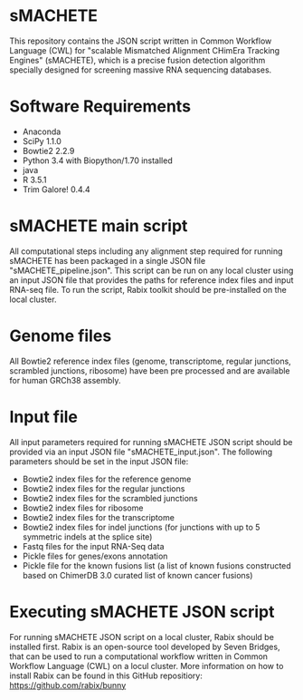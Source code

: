 # sMACHETE

This repository contains the JSON script written in Common Workflow Language (CWL) for "scalable Mismatched Alignment CHimEra Tracking Engines"  (sMACHETE), which is a precise fusion detection algorithm specially designed for screening massive RNA sequencing databases. 

# Software Requirements

- Anaconda
- SciPy 1.1.0
- Bowtie2 2.2.9
- Python 3.4 with Biopython/1.70 installed
- java
- R 3.5.1
- Trim Galore! 0.4.4
# sMACHETE main script

All computational steps including any alignment step required for running sMACHETE has been packaged in a single JSON file "sMACHETE_pipeline.json". This script can be run on any local cluster using an input JSON file that provides the paths for reference index files and input RNA-seq file. To run the script, Rabix toolkit should be pre-installed on the local cluster.  
# Genome files

All Bowtie2 reference index files (genome, transcriptome, regular junctions, scrambled junctions, ribosome) have been pre processed and are available for human GRCh38 assembly. 

# Input file

All input parameters required for running sMACHETE JSON script should be provided via an input JSON file "sMACHETE_input.json". The following parameters should be set in the input JSON file:

- Bowtie2 index files for the reference genome
- Bowtie2 index files for the regular junctions
- Bowtie2 index files for the scrambled junctions
- Bowtie2 index files for ribosome
- Bowtie2 index files for the transcriptome
- Bowtie2 index files for indel junctions (for junctions with up to 5 symmetric indels at the splice site)
- Fastq files for the input RNA-Seq data
- Pickle files for genes/exons annotation
- Pickle file for the known fusions list (a list of known fusions constructed based on ChimerDB 3.0 curated list of known cancer fusions)

# Executing sMACHETE JSON script

For running sMACHETE JSON script on a local cluster, Rabix should be installed first. Rabix is an open-source tool developed by Seven Bridges, that can be used to run a computational workflow written in Common Workflow Language (CWL) on a locul cluster. More information on how to install Rabix can be found in this GitHub repositiory: https://github.com/rabix/bunny  


